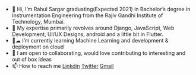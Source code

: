 - 👋 Hi, I’m Rahul Sargar graduating(Expected 2021) in Bachelor’s degree in Instrumentation Engineering from the Rajiv Gandhi Institute of Technology, Mumbai.
- 👀 My expertise primarily revolves around Django, JavaScript, Web Development, UI/UX Designs, android and a little bit in Flutter.
- 🌱☁ I’m currently learning Machine Learning and development & deployment on cloud  
- 💞️ I am open to collaborating, would love contributing to interesting and out of box ideas 
- 📫 How to reach me [Linkdin](https://www.linkedin.com/in/rahulsargar) [Twitter](https://twitter.com/Rahulsargar1) [Gmail](rahulsargar13@gmai.com) 

<!---
Rahulsargar/Rahulsargar is a ✨ special ✨ repository because its `README.md` (this file) appears on your GitHub profile.
You can click the Preview link to take a look at your changes.
--->
